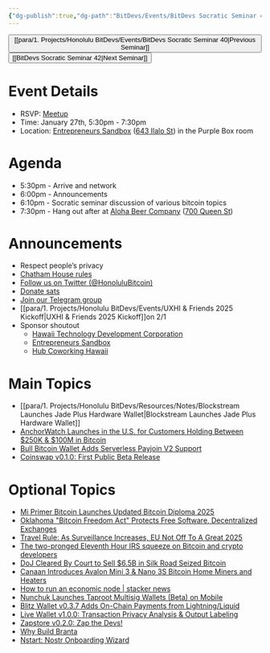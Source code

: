 ```yaml
---
{"dg-publish":true,"dg-path":"BitDevs/Events/BitDevs Socratic Seminar 41.md","permalink":"/bit-devs/events/bit-devs-socratic-seminar-41/","title":"BitDevs Socratic Seminar 41","tags":["bitdevs","bitcoin","resource","socratic-41"],"noteIcon":"3","created":"2025-01-06T19:41:23.919-10:00","updated":"2025-01-14T20:51:14.708-10:00"}
---
```




<button class="obsidian-button previous-seminar">[[para/1. Projects/Honolulu BitDevs/Events/BitDevs Socratic Seminar 40\|Previous Seminar]]</button> <button class="obsidian-button next-seminar">[[BitDevs Socratic Seminar 42\|Next Seminar]]</button>

# Event Details

- RSVP: [Meetup](https://www.meetup.com/honolulu-bitcoin/events/305472418)
- Time: January 27th, 5:30pm - 7:30pm
- Location: [Entrepreneurs Sandbox](https://sandboxhawaii.org/) ([643 Ilalo St](https://goo.gl/maps/3Zj38htV13iUn4dcA)) in the Purple Box room

# Agenda

- 5:30pm - Arrive and network  
- 6:00pm - Announcements
- 6:10pm - Socratic seminar discussion of various bitcoin topics
- 7:30pm - Hang out after at [Aloha Beer Company](https://alohabeer.com/) ([700 Queen St](https://g.co/kgs/Dw9qzS4))

# Announcements

- Respect people’s privacy
- [Chatham House rules](https://www.chathamhouse.org/about-us/chatham-house-rule)
- [Follow us on Twitter (@HonoluluBitcoin)](https://twitter.com/HonoluluBitcoin)
- [Donate sats](https://checkout.opennode.com/p/5dea6b7a-d33c-4fda-b54c-98f092814c7d)
- [Join our Telegram group](https://t.me/+Ho8M3ZAFmC5mY2Mx)
- [[para/1. Projects/Honolulu BitDevs/Events/UXHI & Friends 2025 Kickoff\|UXHI & Friends 2025 Kickoff]]on 2/1
- Sponsor shoutout
	- [Hawaii Technology Development Corporation](https://www.htdc.org/about/)
	- [Entrepreneurs Sandbox](https://sandboxhawaii.org/)
	- [Hub Coworking Hawaii](https://hubcoworkinghi.com/)

# Main Topics

- [[para/1. Projects/Honolulu BitDevs/Resources/Notes/Blockstream Launches Jade Plus Hardware Wallet\|Blockstream Launches Jade Plus Hardware Wallet]]
- [AnchorWatch Launches in the U.S. for Customers Holding Between $250K & $100M in Bitcoin](https://www.nobsbitcoin.com/anchorwatch-launches-in-the-u-s-for-customers-holding-between-250k-100m-in-bitcoin/)
- [Bull Bitcoin Wallet Adds Serverless Payjoin V2 Support](https://www.nobsbitcoin.com/bull-bitcoin-wallet-v0-4-0/)
- [Coinswap v0.1.0: First Public Beta Release](https://www.nobsbitcoin.com/coinswap-v0-1-0/)

# Optional Topics

- [Mi Primer Bitcoin Launches Updated Bitcoin Diploma 2025](https://www.nobsbitcoin.com/mi-primer-bitcoin-launches-updated-bitcoin-diploma-2025/) 
- [Oklahoma "Bitcoin Freedom Act" Protects Free Software, Decentralized Exchanges](https://www.therage.co/oklahoma-bitcoin-bill/)
- [Travel Rule: As Surveillance Increases, EU Not Off To A Great 2025](https://www.therage.co/travel-rule-crypto-surveillance/)
- [The two-pronged Eleventh Hour IRS squeeze on Bitcoin and crypto developers](https://www.therage.co/the-biden-irss-two-pronged-2/) 
- [DoJ Cleared By Court to Sell $6.5B in Silk Road Seized Bitcoin](https://bitcoinnews.com/legal/seized-bitcoin-silk-road-doj-cleared-court/)
- [Canaan Introduces Avalon Mini 3 & Nano 3S Bitcoin Home Miners and Heaters](https://www.nobsbitcoin.com/canaan-introduces-avalon-mini-3-nano-3s-bitcoin-home-miners-and-heaters/)
- [How to run an economic node | stacker news](https://stacker.news/items/842044)
- [Nunchuk Launches Taproot Multisig Wallets (Beta) on Mobile](https://www.nobsbitcoin.com/nunchuk-launches-taproot-multisig-wallets-beta-on-mobile/) 
- [Blitz Wallet v0.3.7 Adds On-Chain Payments from Lightning/Liquid](https://www.nobsbitcoin.com/blitz-wallet-v0-3-7-beta/)
- [Live Wallet v1.0.0: Transaction Privacy Analysis & Output Labeling](https://www.nobsbitcoin.com/live-wallet-v1-0-0/)
- [Zapstore v0.2.0: Zap the Devs!](https://www.nobsbitcoin.com/zapstore-v0-2-0/)
- [Why Build Branta](https://www.branta.pro/blog/why-build-branta)
- [Nstart: Nostr Onboarding Wizard](https://www.nobsbitcoin.com/nstart-nostr-onboarding-wizard/)

